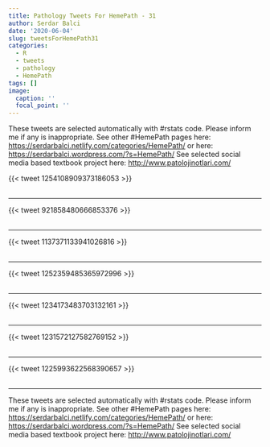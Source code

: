 ```yaml
---
title: Pathology Tweets For HemePath - 31
author: Serdar Balci
date: '2020-06-04'
slug: tweetsForHemePath31
categories:
  - R
  - tweets
  - pathology
  - HemePath
tags: []
image:
  caption: ''
  focal_point: ''
---
```



These tweets are selected automatically with #rstats code. Please inform me if any is inappropriate.
See other #HemePath pages here: https://serdarbalci.netlify.com/categories/HemePath/  or here: https://serdarbalci.wordpress.com/?s=HemePath/ 
See selected social media based textbook project here: http://www.patolojinotlari.com/

{{< tweet 1254108909373186053 >}}
<br>
<br>
<hr>
{{< tweet 921858480666853376 >}}
<br>
<br>
<hr>
{{< tweet 1137371133941026816 >}}
<br>
<br>
<hr>
{{< tweet 1252359485365972996 >}}
<br>
<br>
<hr>
{{< tweet 1234173483703132161 >}}
<br>
<br>
<hr>
{{< tweet 1231572127582769152 >}}
<br>
<br>
<hr>
{{< tweet 1225993622568390657 >}}
<br>
<br>
<hr>


These tweets are selected automatically with #rstats code. Please inform me if any is inappropriate.
See other #HemePath pages here: https://serdarbalci.netlify.com/categories/HemePath/  or here: https://serdarbalci.wordpress.com/?s=HemePath/ 
See selected social media based textbook project here: http://www.patolojinotlari.com/
